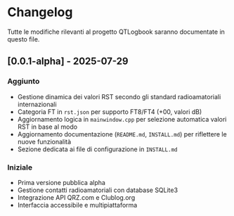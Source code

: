 # Changelog

Tutte le modifiche rilevanti al progetto QTLogbook saranno documentate in questo file.

## [0.0.1-alpha] - 2025-07-29
### Aggiunto
- Gestione dinamica dei valori RST secondo gli standard radioamatoriali internazionali
- Categoria FT in `rst.json` per supporto FT8/FT4 (+00, valori dB)
- Aggiornamento logica in `mainwindow.cpp` per selezione automatica valori RST in base al modo
- Aggiornamento documentazione (`README.md`, `INSTALL.md`) per riflettere le nuove funzionalità
- Sezione dedicata ai file di configurazione in `INSTALL.md`

### Iniziale
- Prima versione pubblica alpha
- Gestione contatti radioamatoriali con database SQLite3
- Integrazione API QRZ.com e Clublog.org
- Interfaccia accessibile e multipiattaforma